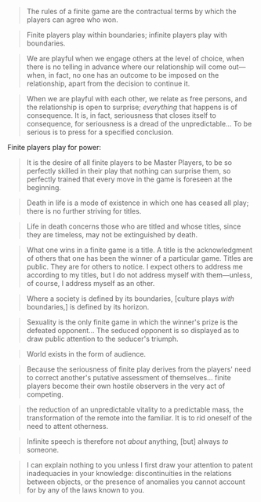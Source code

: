 > The rules of a finite game are the contractual terms by which the players can agree who won.

> Finite players play within boundaries; infinite players play with boundaries.

> We are playful when we engage others at the level of choice, when there is no telling in advance where our relationship will come out—when, in fact, no one has an outcome to be imposed on the relationship, apart from the decision to continue it.

> When we are playful with each other, we relate as free persons, and the relationship is open to surprise; _everything_ that happens is of consequence. It is, in fact, seriousness that closes itself to consequence, for seriousness is a dread of the unpredictable... To be serious is to press for a specified conclusion.

Finite players play for power:

> It is the desire of all finite players to be Master Players, to be so perfectly skilled in their play that nothing can surprise them, so perfectly trained that every move in the game is foreseen at the beginning.

> Death in life is a mode of existence in which one has ceased all play; there is no further striving for titles.

> Life in death concerns those who are titled and whose titles, since they are timeless, may not be extinguished by death.

> What one wins in a finite game is a title. A title is the acknowledgment of others that one has been the winner of a particular game. Titles are public. They are for others to notice. I expect others to address me according to my titles, but I do not address myself with them—unless, of course, I address myself as an other.

> Where a society is defined by its boundaries, [culture plays _with_ boundaries,] is defined by its horizon.

> Sexuality is the only finite game in which the winner's prize is the defeated opponent... The seduced opponent is so displayed as to draw public attention to the seducer's triumph.

> World exists in the form of audience.

> Because the seriousness of finite play derives from the players' need to correct another's putative assessment of themselves... finite players become their own hostile observers in the very act of competing.

> the reduction of an unpredictable vitality to a predictable mass, the transformation of the remote into the familiar. It is to rid oneself of the need to attent otherness.

> Infinite speech is therefore not _about_ anything, [but] always _to_ someone.

> I can explain nothing to you unless I first draw your attention to patent inadequacies in your knowledge: discontinuities in the relations between objects, or the presence of anomalies you cannot account for by any of the laws known to you.